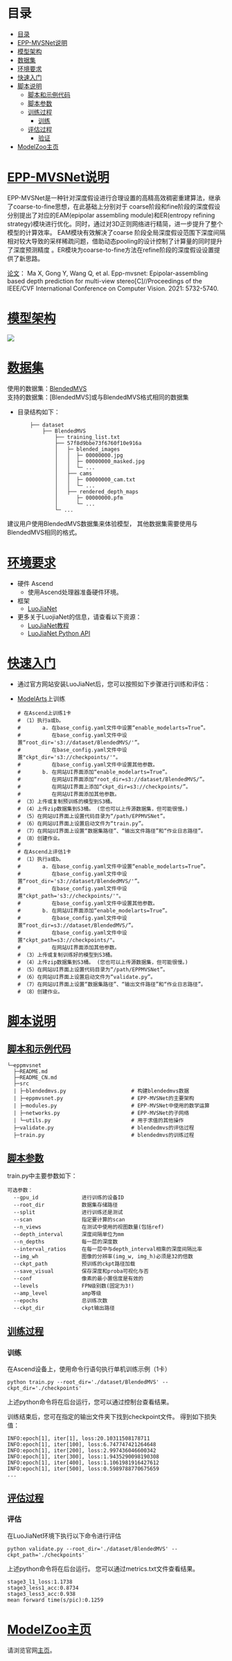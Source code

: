 # 目录

- [目录](#目录)
- [EPP-MVSNet说明](#EPPMVSNet说明)
- [模型架构](#模型架构)
- [数据集](#数据集)
- [环境要求](#环境要求)
- [快速入门](#快速入门)
- [脚本说明](#脚本说明)
  - [脚本和示例代码](#脚本和示例代码)
  - [脚本参数](#脚本参数)
  - [训练过程](#训练过程)
    - [训练](#训练)
  - [评估过程](#评估过程)
    - [验证](#验证)
- [ModelZoo主页](#modelzoo主页)

# [EPP-MVSNet说明](#目录)

EPP-MVSNet是一种针对深度假设进行合理设置的高精高效稠密重建算法，继承了coarse-to-fine思想，在此基础上分别对于
coarse阶段和fine阶段的深度假设分别提出了对应的EAM(epipolar assembling module)和ER(entropy refining 
strategy)模块进行优化。同时，通过对3D正则网络进行精简，进一步提升了整个模型的计算效率。 EAM模块有效解决了coarse
阶段全局深度假设范围下深度间隔相对较大导致的采样稀疏问题，借助动态pooling的设计控制了计算量的同时提升了深度预测精度
。ER模块为coarse-to-fine方法在refine阶段的深度假设设置提供了新思路。

[论文](https://openaccess.thecvf.com/content/ICCV2021/html/Ma_EPP-MVSNet_Epipolar-Assembling_Based_Depth_Prediction_for_Multi-View_Stereo_ICCV_2021_paper.html)：
Ma X, Gong Y, Wang Q, et al. Epp-mvsnet: Epipolar-assembling based depth prediction for multi-view stereo[C]//Proceedings of the IEEE/CVF International Conference on Computer Vision. 2021: 5732-5740.
# [模型架构](#目录)

![](figs/network.png)

# [数据集](#目录)

使用的数据集：[BlendedMVS](https://github.com/YoYo000/BlendedMVS)  
支持的数据集：[BlendedMVS]或与BlendedMVS格式相同的数据集  


- 目录结构如下：

    ```text
        ├── dataset
            ├── BlendedMVS
                ├── training_list.txt
                ├── 57f8d9bbe73f6760f10e916a
                │   ├─ blended_images
                │   │  ├─ 00000000.jpg
                │   │  ├─ 00000000_masked.jpg  
                │   │  └─ ...
                │   ├── cams
                │   │  ├─ 00000000_cam.txt
                │   │  └─ ...
                │   ├── rendered_depth_maps
                │      ├─ 00000000.pfm
                │      └─ ...
                └─ ...
    ```

建议用户使用BlendedMVS数据集来体验模型，
其他数据集需要使用与BlendedMVS相同的格式。

# [环境要求](#目录)

- 硬件 Ascend
    - 使用Ascend处理器准备硬件环境。
- 框架
    - [LuoJiaNet](http://58.48.42.237/luojiaNet/)
- 更多关于LuojiaNet的信息，请查看以下资源：
    - [LuoJiaNet教程](https://www.luojianet.cn/tutorials/zh-CN/master/index.html)
    - [LuoJiaNet Python API](https://www.luojianet.cn/docs/zh-CN/master/index.html)

# [快速入门](#目录)

- 通过官方网站安装LuoJiaNet后，您可以按照如下步骤进行训练和评估：


- [ModelArts](https://support.huaweicloud.com/modelarts/)上训练

  ```text
  # 在Ascend上训练1卡
  # （1）执行a或b。
  #       a. 在base_config.yaml文件中设置“enable_modelarts=True”。
  #          在base_config.yaml文件中设置“root_dir='s3://dataset/BlendedMVS/'”。
  #          在base_config.yaml文件中设置"ckpt_dir='s3://checkpoints/'"。
  #          在base_config.yaml文件中设置其他参数。
  #       b. 在网站UI界面添加“enable_modelarts=True”。
  #          在网站UI界面添加“root_dir=s3://dataset/BlendedMVS/”。
  #          在网站UI界面上添加“ckpt_dir=s3://checkpoints/”。
  #          在网站UI界面添加其他参数。
  # （3）上传或复制预训练的模型到S3桶。
  # （4）上传zip数据集到S3桶。 (您也可以上传源数据集，但可能很慢。)
  # （5）在网站UI界面上设置代码目录为“/path/EPPMVSNet”。
  # （6）在网站UI界面上设置启动文件为“train.py”。
  # （7）在网站UI界面上设置“数据集路径”、“输出文件路径”和“作业日志路径”。
  # （8）创建作业。
  #
  # 在Ascend上评估1卡
  # （1）执行a或b。
  #       a. 在base_config.yaml文件中设置“enable_modelarts=True”。
  #          在base_config.yaml文件中设置“root_dir='s3://dataset/BlendedMVS/'”。
  #          在base_config.yaml文件中设置"ckpt_path='s3://checkpoints/'"。
  #          在base_config.yaml文件中设置其他参数。
  #       b. 在网站UI界面添加“enable_modelarts=True”。
  #          在base_config.yaml文件中设置“root_dir=s3://dataset/BlendedMVS/”。
  #          在base_config.yaml文件中设置"ckpt_path=s3://checkpoints/"。
  #          在网站UI界面添加其他参数。
  # （3）上传或复制训练好的模型到S3桶。
  # （4）上传zip数据集到S3桶。 (您也可以上传源数据集，但可能很慢。)
  # （5）在网站UI界面上设置代码目录为“/path/EPPMVSNet”。
  # （6）在网站UI界面上设置启动文件为“validate.py”。
  # （7）在网站UI界面上设置“数据集路径”、“输出文件路径”和“作业日志路径”。
  # （8）创建作业。
  ```

# [脚本说明](#目录)

## [脚本和示例代码](#目录)

```text
└─eppmvsnet
  ├─README.md
  ├─README_CN.md
  ├─src
  | ├─blendedmvs.py                     # 构建blendedmvs数据
  | ├─eppmvsnet.py                      # EPP-MVSNet的主要架构
  | ├─modules.py                        # EPP-MVSNet中使用的数学运算
  | ├─networks.py                       # EPP-MVSNet的子网络
  | └─utils.py                          # 用于求值的其他操作
  ├─validate.py                         # blendedmvs的评估过程
  ├─train.py                            # blendedmvs的训练过程
```

## [脚本参数](#目录)

train.py中主要参数如下：

```text
可选参数：
  --gpu_id              进行训练的设备ID
  --root_dir            数据集存储路径
  --split               进行训练还是测试
  --scan                指定要计算的scan
  --n_views             在测试中使用的视图数量(包括ref)
  --depth_interval      深度间隔单位为mm
  --n_depths            每一层的深度数
  --interval_ratios     在每一层中与depth_interval相乘的深度间隔比率
  --img_wh              图像的分辨率(img_w, img_h)必须是32的倍数
  --ckpt_path           预训练的ckpt路径加载
  --save_visual         保存深度和proba可视化与否
  --conf                像素的最小置信度是有效的
  --levels              FPN级别数(固定为3!)
  --amp_level           amp等级
  --epochs              总训练次数
  --ckpt_dir            ckpt输出路径
```

## [训练过程](#目录)

### 训练

在Ascend设备上，使用命令行语句执行单机训练示例（1卡）

```
python train.py --root_dir='./dataset/BlendedMVS' --ckpt_dir='./checkpoints'
```

上述python命令将在后台运行，您可以通过控制台查看结果。

训练结束后，您可在指定的输出文件夹下找到checkpoint文件。 得到如下损失值：

```text
INFO:epoch[1], iter[1], loss:20.10311508178711
INFO:epoch[1], iter[100], loss:6.747747421264648
INFO:epoch[1], iter[200], loss:2.997436046600342
INFO:epoch[1], iter[300], loss:1.9435290098190308
INFO:epoch[1], iter[400], loss:1.1061981916427612
INFO:epoch[1], iter[500], loss:0.5989788770675659
...
```

## [评估过程](#目录)

### 评估

在LuoJiaNet环境下执行以下命令进行评估

```
python validate.py --root_dir='./dataset/BlendedMVS' --ckpt_path='./checkpoints'
```

上述python命令将在后台运行。 您可以通过metrics.txt文件查看结果。 

```text
stage3_l1_loss:1.1738
stage3_less1_acc:0.8734
stage3_less3_acc:0.938
mean forward time(s/pic):0.1259
```

# [ModelZoo主页](#目录)

请浏览官网[主页](https://gitee.com/mindspore/models)。
